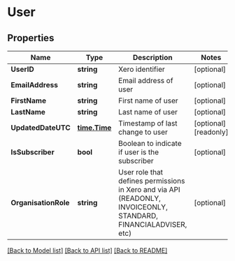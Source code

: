 # User

## Properties

Name | Type | Description | Notes
------------ | ------------- | ------------- | -------------
**UserID** | **string** | Xero identifier | [optional] 
**EmailAddress** | **string** | Email address of user | [optional] 
**FirstName** | **string** | First name of user | [optional] 
**LastName** | **string** | Last name of user | [optional] 
**UpdatedDateUTC** | [**time.Time**](time.Time.md) | Timestamp of last change to user | [optional] [readonly] 
**IsSubscriber** | **bool** | Boolean to indicate if user is the subscriber | [optional] 
**OrganisationRole** | **string** | User role that defines permissions in Xero and via API (READONLY, INVOICEONLY, STANDARD, FINANCIALADVISER, etc) | [optional] 

[[Back to Model list]](../README.md#documentation-for-models) [[Back to API list]](../README.md#documentation-for-api-endpoints) [[Back to README]](../README.md)


